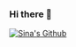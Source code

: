 ### Hi there 👋

[![Sina's Github](https://github-readme-stats.vercel.app/api?username=nsina&hide_title=true&count_private=true&show_icons=true&theme=default)](https://github.com/anuraghazra/github-readme-stats)
